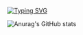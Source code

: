 <a href="https://git.io/typing-svg"><img src="https://readme-typing-svg.herokuapp.com?font=Fira+Code&size=21&pause=1000&center=true&width=435&lines=Hello!+I'm+Kazama+Eikawa." alt="Typing SVG" /></a>


![Anurag's GitHub stats](https://github-readme-stats.vercel.app/api?username=kazamayc&show_icons=true&theme=dracula)
